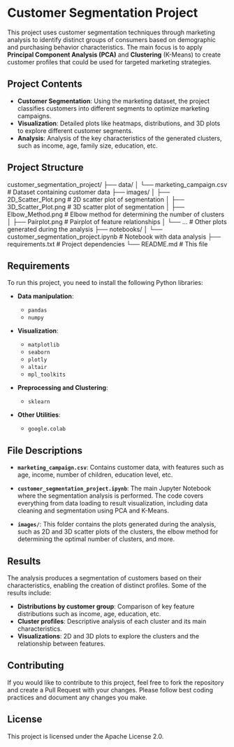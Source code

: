 # Customer Segmentation Project

This project uses customer segmentation techniques through marketing analysis to identify distinct groups of consumers based on demographic and purchasing behavior characteristics. The main focus is to apply **Principal Component Analysis (PCA)** and **Clustering** (K-Means) to create customer profiles that could be used for targeted marketing strategies.

## Project Contents

- **Customer Segmentation**: Using the marketing dataset, the project classifies customers into different segments to optimize marketing campaigns.
- **Visualization**: Detailed plots like heatmaps, distributions, and 3D plots to explore different customer segments.
- **Analysis**: Analysis of the key characteristics of the generated clusters, such as income, age, family size, education, etc.

## Project Structure

customer_segmentation_project/
├── data/
│   └── marketing_campaign.csv          # Dataset containing customer data
├── images/
│   ├── 2D_Scatter_Plot.png            # 2D scatter plot of segmentation 
│   ├── 3D_Scatter_Plot.png            # 3D scatter plot of segmentation 
│   ├── Elbow_Method.png               # Elbow method for determining the number of clusters 
│   ├── Pairplot.png                   # Pairplot of feature relationships 
│   └── ...                            # Other plots generated during the analysis
├── notebooks/
│   └── customer_segmentation_project.ipynb  # Notebook with data analysis 
├── requirements.txt                  # Project dependencies
└── README.md                         # This file



## Requirements

To run this project, you need to install the following Python libraries:

- **Data manipulation**:
  - `pandas`
  - `numpy`

- **Visualization**:
  - `matplotlib`
  - `seaborn`
  - `plotly`
  - `altair`
  - `mpl_toolkits`

- **Preprocessing and Clustering**:
  - `sklearn`

- **Other Utilities**:
  - `google.colab`

## File Descriptions

- **`marketing_campaign.csv`**: Contains customer data, with features such as age, income, number of children, education level, etc.
  
- **`customer_segmentation_project.ipynb`**: The main Jupyter Notebook where the segmentation analysis is performed. The code covers everything from data loading to result visualization, including data cleaning and segmentation using PCA and K-Means.

- **`images/`**: This folder contains the plots generated during the analysis, such as 2D and 3D scatter plots of the clusters, the elbow method for determining the optimal number of clusters, and more.

## Results

The analysis produces a segmentation of customers based on their characteristics, enabling the creation of distinct profiles. Some of the results include:

- **Distributions by customer group**: Comparison of key feature distributions such as income, age, education, etc.
- **Cluster profiles**: Descriptive analysis of each cluster and its main characteristics.
- **Visualizations**: 2D and 3D plots to explore the clusters and the relationship between features.

## Contributing

If you would like to contribute to this project, feel free to fork the repository and create a Pull Request with your changes. Please follow best coding practices and document any changes you make.

## License

This project is licensed under the Apache License 2.0. 



